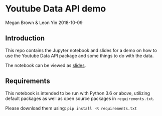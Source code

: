 # Youtube Data API demo
Megan Brown & Leon Yin 2018-10-09

## Introduction
This repo contains the Jupyter notebook and slides for a demo on how to use the Youtube Data API package and some things to do with the data.

The notebook can be viewed as [slides](http://bit.ly/yt-slides-1).

## Requirements
This notebook is intended to be run with Python 3.6 or above, utilizing default packages as well as open source packages in `requirements.txt`.

Please download them using:
```pip install -R requirements.txt```
